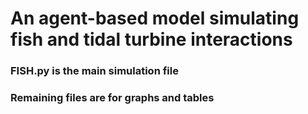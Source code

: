 # An agent-based model simulating fish and tidal turbine interactions

### FISH.py is the main simulation file
### Remaining files are for graphs and tables
